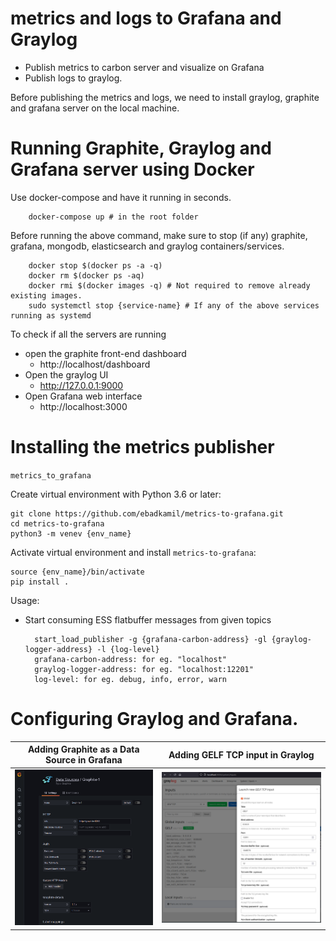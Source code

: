 # metrics and logs to Grafana and Graylog
  - Publish metrics to carbon server and visualize on Grafana
  - Publish logs to graylog.

Before publishing the metrics and logs, we need to install graylog, graphite and grafana server on
the local machine.

# Running Graphite, Graylog and Grafana server using Docker

Use docker-compose and have it running in seconds.

        docker-compose up # in the root folder

Before running the above command, make sure to stop (if any) graphite, grafana, mongodb, elasticsearch
and graylog containers/services.

        docker stop $(docker ps -a -q)
        docker rm $(docker ps -aq)
        docker rmi $(docker images -q) # Not required to remove already existing images.
        sudo systemctl stop {service-name} # If any of the above services running as systemd

To check if all the servers are running

* open the graphite front-end dashboard
  - http://localhost/dashboard
* Open the graylog UI
  - http://127.0.0.1:9000
* Open Grafana web interface
  - http://localhost:3000

# Installing the metrics publisher

`metrics_to_grafana`

Create virtual environment with Python 3.6 or later:

    git clone https://github.com/ebadkamil/metrics-to-grafana.git
    cd metrics-to-grafana
    python3 -m venev {env_name}

Activate virtual environment and install `metrics-to-grafana`:

    source {env_name}/bin/activate
    pip install .

Usage:

- Start consuming ESS flatbuffer messages from given topics

        start_load_publisher -g {grafana-carbon-address} -gl {graylog-logger-address} -l {log-level}
        grafana-carbon-address: for eg. "localhost"
        graylog-logger-address: for eg. "localhost:12201"
        log-level: for eg. debug, info, error, warn

# Configuring Graylog and Grafana.

Adding Graphite as a Data Source in Grafana |  Adding GELF TCP input in Graylog
:-------------------------:|:--------------------------------------------------:
![](./img/grafana_data_source.png)  |  ![](./img/graylog_input.png)
